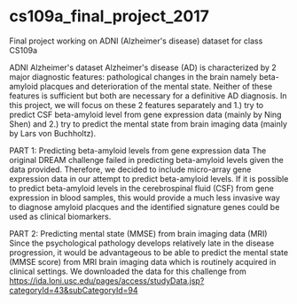 # cs109a_final_project_2017
Final project working on ADNI (Alzheimer's disease) dataset for class CS109a

ADNI Alzheimer's dataset
Alzheimer's disease (AD) is characterized by 2 major diagnostic features: pathological changes in the brain namely beta-amyloid placques and deterioration of the mental state. Neither of these features is sufficient but both are necessary for a definitive AD diagnosis. In this project, we will focus on these 2 features separately and 1.) try to predict CSF beta-amyloid level from gene expression data (mainly by Ning Shen) and 2.) try to predict the mental state from brain imaging data (mainly by Lars von Buchholtz). 

PART 1: Predicting beta-amyloid levels from gene expression data
The original DREAM challenge failed in predicting beta-amyloid levels given the data provided. Therefore, we decided to include micro-array gene expression data in our attempt to predict beta-amyloid levels. If it is possible to predict beta-amyloid levels in the cerebrospinal fluid (CSF) from gene expression in blood samples, this would provide a much less invasive way to diagnose amyloid placques and the identified signature genes could be used as clinical biomarkers.

PART 2: Predicting mental state (MMSE) from brain imaging data (MRI)
Since the psychological pathology develops relatively late in the disease progression, it would be advantageous to be able to predict the mental state (MMSE score) from MRI brain imaging data which is routinely acquired in clinical settings. We downloaded the data for this challenge from https://ida.loni.usc.edu/pages/access/studyData.jsp?categoryId=43&subCategoryId=94 

